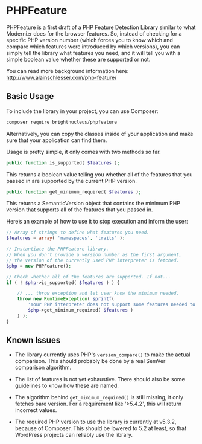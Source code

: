 # PHPFeature

PHPFeature is a first draft of a PHP Feature Detection Library similar to what Modernizr does for the browser features. So, instead of checking for a specific PHP version number (which forces you to know which and compare which features were introduced by which versions), you can simply tell the library what features you need, and it will tell you with a simple boolean value whether these are supported or not.

You can read more background information here: http://www.alainschlesser.com/php-feature/

## Basic Usage

To include the library in your project, you can use Composer:

```BASH
composer require brightnucleus/phpfeature
```

Alternatively, you can copy the classes inside of your application and make sure that your application can find them.

Usage is pretty simple, it only comes with two methods so far.

```PHP
public function is_supported( $features );
```

This returns a boolean value telling you whether all of the features that you passed in are supported by the current PHP version.

```PHP
public function get_minimum_required( $features );
```

This returns a SemanticVersion object that contains the minimum PHP version that supports all of the features that you passed in.

Here’s an example of how to use it to stop execution and inform the user:

```PHP
// Array of strings to define what features you need.
$features = array( 'namespaces', 'traits' );

// Instantiate the PHPFeature library.
// When you don't provide a version number as the first argument,
// the version of the currently used PHP interpreter is fetched.
$php = new PHPFeature();

// Check whether all of the features are supported. If not...
if ( ! $php->is_supported( $features ) ) {

    // ... throw exception and let user know the minimum needed.
    throw new RuntimeException( sprintf(
        'Your PHP interpreter does not support some features needed to run this application. Please upgrade to version %1$s or newer.',
        $php->get_minimum_required( $features )
    ) );
}
```

## Known Issues

* The library currently uses PHP's `version_compare()` to make the actual comparison. This should probably be done by a real SemVer comparison algorithm.

* The list of features is not yet exhaustive. There should also be some guidelines to know how these are named.

* The algorithm behind `get_minimum_required()` is still missing, it only fetches bare version. For a requirement like '>5.4.2', this will return incorrect values.

* The required PHP version to use the library is currently at v5.3.2, because of Composer. This should be lowered to 5.2 at least, so that WordPress projects can reliably use the library.